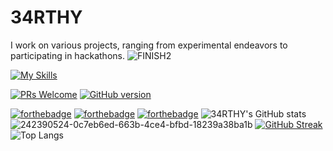# 34RTHY
I work on various projects, ranging from experimental endeavors to participating in hackathons.
![FINISH2](https://github.com/34RTHY/34RTHY/assets/54650326/984105c3-52e7-41df-a54b-1190bf8d1796)


[![My Skills](https://skillicons.dev/icons?i=c,cpp,py,css,html,discord,mongodb,opencv,regex,lua,gcp,git,&theme=dark)](https://skillicons.dev)

[![PRs Welcome](https://img.shields.io/badge/PRs-welcome-brightgreen.svg?style=flat-square)](http://makeapullrequest.com) 
[![GitHub version](https://badge.fury.io/gh/Naereen%2FStrapDown.js.svg)](https://github.com/Naereen/StrapDown.js)

[![forthebadge](https://forthebadge.com/images/featured/featured-built-with-love.svg)](https://forthebadge.com)
[![forthebadge](https://forthebadge.com/images/badges/works-on-my-machine.svg)](https://forthebadge.com)
[![forthebadge](https://forthebadge.com/images/badges/it-works-dont-know-how.svg)](https://forthebadge.com)
![34RTHY's GitHub stats](https://github-readme-stats.vercel.app/api?username=34RTHY&show_icons=true&theme=radical)
![242390524-0c7eb6ed-663b-4ce4-bfbd-18239a38ba1b](https://github.com/34RTHY/34RTHY/assets/54650326/0bce6037-7d52-4677-961e-8d8ae657f5ed)
[![GitHub Streak](https://streak-stats.demolab.com/?user=34RTHY&theme=radical)](https://git.io/streak-stats)
![Top Langs](https://github-readme-stats.vercel.app/api/top-langs/?username=34RTHY&layout=compact&theme=radical)


